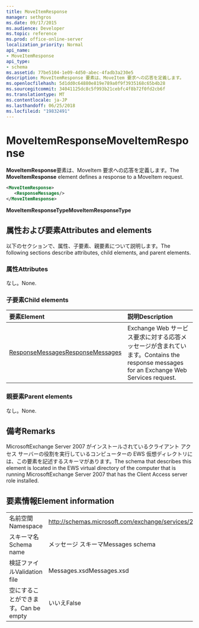 ```yaml
---
title: MoveItemResponse
manager: sethgros
ms.date: 09/17/2015
ms.audience: Developer
ms.topic: reference
ms.prod: office-online-server
localization_priority: Normal
api_name:
- MoveItemResponse
api_type:
- schema
ms.assetid: 77be5104-1e09-4d50-abec-4fadb3a230e5
description: MoveItemResponse 要素は、MoveItem 要求への応答を定義します。
ms.openlocfilehash: 5d1dd0c64880e819e789a0f9f3935168c65b4b28
ms.sourcegitcommit: 34041125dc8c5f993b21cebfc4f8b72f0fd2cb6f
ms.translationtype: MT
ms.contentlocale: ja-JP
ms.lasthandoff: 06/25/2018
ms.locfileid: "19832491"
---
```

# <a name="moveitemresponse"></a><span data-ttu-id="61b2e-103">MoveItemResponse</span><span class="sxs-lookup"><span data-stu-id="61b2e-103">MoveItemResponse</span></span>

<span data-ttu-id="61b2e-104">**MoveItemResponse**要素は、MoveItem 要求への応答を定義します。</span><span class="sxs-lookup"><span data-stu-id="61b2e-104">The **MoveItemResponse** element defines a response to a MoveItem request.</span></span> 
  
```xml
<MoveItemResponse>
   <ResponseMessages/>
</MoveItemResponse>
```

 <span data-ttu-id="61b2e-105">**MoveItemResponseType**</span><span class="sxs-lookup"><span data-stu-id="61b2e-105">**MoveItemResponseType**</span></span>
## <a name="attributes-and-elements"></a><span data-ttu-id="61b2e-106">属性および要素</span><span class="sxs-lookup"><span data-stu-id="61b2e-106">Attributes and elements</span></span>

<span data-ttu-id="61b2e-107">以下のセクションで、属性、子要素、親要素について説明します。</span><span class="sxs-lookup"><span data-stu-id="61b2e-107">The following sections describe attributes, child elements, and parent elements.</span></span>
  
### <a name="attributes"></a><span data-ttu-id="61b2e-108">属性</span><span class="sxs-lookup"><span data-stu-id="61b2e-108">Attributes</span></span>

<span data-ttu-id="61b2e-109">なし。</span><span class="sxs-lookup"><span data-stu-id="61b2e-109">None.</span></span>
  
### <a name="child-elements"></a><span data-ttu-id="61b2e-110">子要素</span><span class="sxs-lookup"><span data-stu-id="61b2e-110">Child elements</span></span>

|<span data-ttu-id="61b2e-111">**要素**</span><span class="sxs-lookup"><span data-stu-id="61b2e-111">**Element**</span></span>|<span data-ttu-id="61b2e-112">**説明**</span><span class="sxs-lookup"><span data-stu-id="61b2e-112">**Description**</span></span>|
|:-----|:-----|
|[<span data-ttu-id="61b2e-113">ResponseMessages</span><span class="sxs-lookup"><span data-stu-id="61b2e-113">ResponseMessages</span></span>](responsemessages.md) <br/> |<span data-ttu-id="61b2e-114">Exchange Web サービス要求に対する応答メッセージが含まれています。</span><span class="sxs-lookup"><span data-stu-id="61b2e-114">Contains the response messages for an Exchange Web Services request.</span></span>  <br/> |
   
### <a name="parent-elements"></a><span data-ttu-id="61b2e-115">親要素</span><span class="sxs-lookup"><span data-stu-id="61b2e-115">Parent elements</span></span>

<span data-ttu-id="61b2e-116">なし。</span><span class="sxs-lookup"><span data-stu-id="61b2e-116">None.</span></span>
  
## <a name="remarks"></a><span data-ttu-id="61b2e-117">備考</span><span class="sxs-lookup"><span data-stu-id="61b2e-117">Remarks</span></span>

<span data-ttu-id="61b2e-118">MicrosoftExchange Server 2007 がインストールされているクライアント アクセス サーバーの役割を実行しているコンピューターの EWS 仮想ディレクトリには、この要素を記述するスキーマがあります。</span><span class="sxs-lookup"><span data-stu-id="61b2e-118">The schema that describes this element is located in the EWS virtual directory of the computer that is running MicrosoftExchange Server 2007 that has the Client Access server role installed.</span></span>
  
## <a name="element-information"></a><span data-ttu-id="61b2e-119">要素情報</span><span class="sxs-lookup"><span data-stu-id="61b2e-119">Element information</span></span>

|||
|:-----|:-----|
|<span data-ttu-id="61b2e-120">名前空間</span><span class="sxs-lookup"><span data-stu-id="61b2e-120">Namespace</span></span>  <br/> |http://schemas.microsoft.com/exchange/services/2006/messages  <br/> |
|<span data-ttu-id="61b2e-121">スキーマ名</span><span class="sxs-lookup"><span data-stu-id="61b2e-121">Schema name</span></span>  <br/> |<span data-ttu-id="61b2e-122">メッセージ スキーマ</span><span class="sxs-lookup"><span data-stu-id="61b2e-122">Messages schema</span></span>  <br/> |
|<span data-ttu-id="61b2e-123">検証ファイル</span><span class="sxs-lookup"><span data-stu-id="61b2e-123">Validation file</span></span>  <br/> |<span data-ttu-id="61b2e-124">Messages.xsd</span><span class="sxs-lookup"><span data-stu-id="61b2e-124">Messages.xsd</span></span>  <br/> |
|<span data-ttu-id="61b2e-125">空にすることができます。</span><span class="sxs-lookup"><span data-stu-id="61b2e-125">Can be empty</span></span>  <br/> |<span data-ttu-id="61b2e-126">いいえ</span><span class="sxs-lookup"><span data-stu-id="61b2e-126">False</span></span>  <br/> |
   

